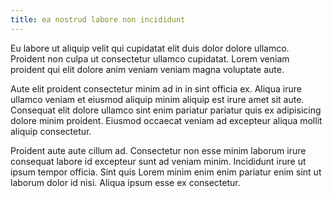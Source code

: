 ```yaml
---
title: ea nostrud labore non incididunt
---
```


Eu labore ut aliquip velit qui cupidatat elit duis dolor dolore ullamco. Proident non culpa ut consectetur ullamco cupidatat. Lorem veniam proident qui elit dolore anim veniam veniam magna voluptate aute.

Aute elit proident consectetur minim ad in in sint officia ex. Aliqua irure ullamco veniam et eiusmod aliquip minim aliquip est irure amet sit aute. Consequat elit dolore ullamco sint enim pariatur pariatur quis ex adipisicing dolore minim proident. Eiusmod occaecat veniam ad excepteur aliqua mollit aliquip consectetur.

Proident aute aute cillum ad. Consectetur non esse minim laborum irure consequat labore id excepteur sunt ad veniam minim. Incididunt irure ut ipsum tempor officia. Sint quis Lorem minim enim enim pariatur enim sint ut laborum dolor id nisi. Aliqua ipsum esse ex consectetur.